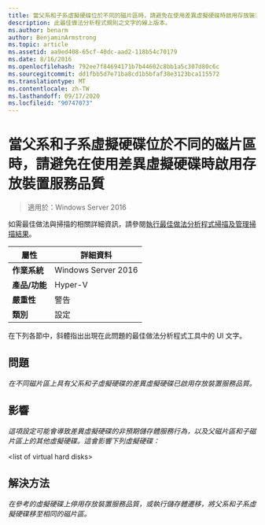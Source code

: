 ```yaml
---
title: 當父系和子系虛擬硬碟位於不同的磁片區時，請避免在使用差異虛擬硬碟時啟用存放裝置服務品質
description: 此最佳做法分析程式規則之文字的線上版本。
ms.author: benarm
author: BenjaminArmstrong
ms.topic: article
ms.assetid: aa9ed408-65cf-40dc-aad2-118b54c70179
ms.date: 8/16/2016
ms.openlocfilehash: 792ee7f84694171b7b44602c8bb1a5c307d80c6c
ms.sourcegitcommit: dd1fbb5d7e71ba8cd1b5bfaf38e3123bca115572
ms.translationtype: MT
ms.contentlocale: zh-TW
ms.lasthandoff: 09/17/2020
ms.locfileid: "90747073"
---
```

# <a name="avoid-enabling-storage-quality-of-service-when-using-a-differencing-virtual-hard-disk-when-the-parent-and-child-virtual-hard-disks-are-on-different-volumes"></a>當父系和子系虛擬硬碟位於不同的磁片區時，請避免在使用差異虛擬硬碟時啟用存放裝置服務品質

>適用於：Windows Server 2016

如需最佳做法與掃描的相關詳細資訊，請參閱[執行最佳做法分析程式掃描及管理掃描結果](https://go.microsoft.com/fwlink/p/?LinkID=223177)。

|屬性|詳細資料|
|-|-|
|**作業系統**|Windows Server 2016|
|**產品/功能**|Hyper-V|
|**嚴重性**|警告|
|**類別**|設定|

在下列各節中，斜體指出出現在此問題的最佳做法分析程式工具中的 UI 文字。

## <a name="issue"></a>**問題**
*在不同磁片區上具有父系和子虛擬硬碟的差異虛擬硬碟已啟用存放裝置服務品質。*

## <a name="impact"></a>**影響**
*這項設定可能會導致差異虛擬硬碟的非預期儲存體服務行為，以及父磁片區和子磁片區上的其他虛擬硬碟。這會影響下列虛擬硬碟：*

\<list of virtual hard disks>

## <a name="resolution"></a>**解決方法**
*在參考的虛擬硬碟上停用存放裝置服務品質，或執行儲存體遷移，將父系和子系虛擬硬碟移至相同的磁片區。*



